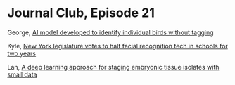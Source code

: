 # Journal Club, Episode 21

George, [AI model developed to identify individual birds without tagging](https://www.theguardian.com/world/2020/jul/27/ai-model-developed-to-identify-individual-birds-without-tagging)

Kyle, [New York legislature votes to halt facial recognition tech in schools for two years](https://techcrunch.com/2020/07/23/new-york-facial-recognition-moratorium/)

Lan, [A deep learning approach for staging embryonic tissue isolates with small data](https://www.biorxiv.org/content/10.1101/2020.07.15.204735v1)
